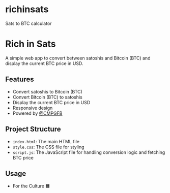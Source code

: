 # richinsats
Sats to BTC calculator

# Rich in Sats

A simple web app to convert between satoshis and Bitcoin (BTC) and display the current BTC price in USD.

## Features

- Convert satoshis to Bitcoin (BTC)
- Convert Bitcoin (BTC) to satoshis
- Display the current BTC price in USD
- Responsive design
- Powered by [@CMPGFB](https://www.twitter.com/cmpgfb)

## Project Structure

- `index.html`: The main HTML file
- `style.css`: The CSS file for styling
- `script.js`: The JavaScript file for handling conversion logic and fetching BTC price

## Usage

- For the Culture 🟧
